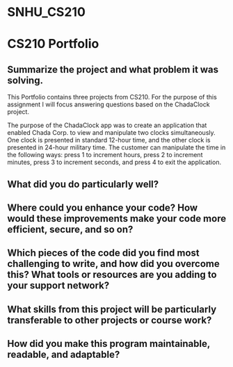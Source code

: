 # SNHU_CS210
# CS210 Portfolio

## Summarize the project and what problem it was solving.
This Portfolio contains three projects from CS210. For the purpose of this assignment I will focus answering questions based on the ChadaClock project.

The purpose of the ChadaClock app was to create an application that enabled Chada Corp. to view and manipulate two clocks simultaneously. One clock is presented in standard 12-hour time, and the other clock is presented in 24-hour military time. The customer can manipulate the time in the following ways: press 1 to increment hours, press 2 to increment minutes, press 3 to increment seconds, and press 4 to exit the application.

## What did you do particularly well?

## Where could you enhance your code? How would these improvements make your code more efficient, secure, and so on?

## Which pieces of the code did you find most challenging to write, and how did you overcome this? What tools or resources are you adding to your support network?

## What skills from this project will be particularly transferable to other projects or course work?

## How did you make this program maintainable, readable, and adaptable?

